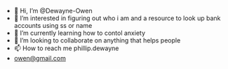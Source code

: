 - 👋 Hi, I’m @Dewayne-Owen
- 👀 I’m interested in figuring out who i am and a resource to look up bank accounts using ss or name
- 🌱 I’m currently learning how to contol anxiety
- 💞️ I’m looking to collaborate on anything that helps people
- 📫 How to reach me phillip.dewayne
- owen@gmail.com

<!---
Dewayne-Owen/Dewayne-Owen is a ✨ special ✨ repository because its `README.md` (this file) appears on your GitHub profile.
You can click the Preview link to take a look at your changes.
--->
